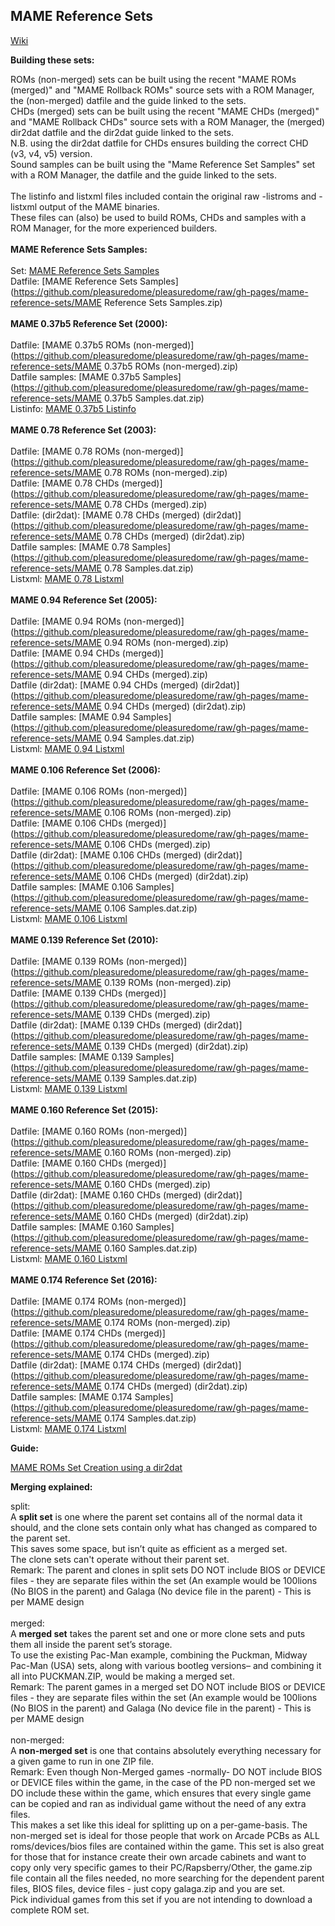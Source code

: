 ## MAME Reference Sets

[Wiki](https://pleasuredome.miraheze.org/wiki/MAME_Reference_Sets)<br>
 
<b>Building these sets:</b>
 
ROMs (non-merged) sets can be built using the recent "MAME ROMs (merged)" and "MAME Rollback ROMs" source sets with a ROM Manager, the (non-merged) datfile and the guide linked to the sets.<br>
CHDs (merged) sets can be built using the recent "MAME CHDs (merged)" and "MAME Rollback CHDs" source sets with a ROM Manager, the (merged) dir2dat datfile and the dir2dat guide linked to the sets.<br>
N.B. using the dir2dat datfile for CHDs ensures building the correct CHD (v3, v4, v5) version.<br>
Sound samples can be built using the "Mame Reference Set Samples" set with a ROM Manager, the datfile and the guide linked to the sets.<br>
<br>
The listinfo and listxml files included contain the original raw -listroms and -listxml output of the MAME binaries.<br>
These files can (also) be used to build ROMs, CHDs and samples with a ROM Manager, for the more experienced builders.<br>
<br>
<b>MAME Reference Sets Samples:</b><br>
<br>
Set: [MAME Reference Sets Samples](http://mgnet.me/eqrm9E8)<br>
Datfile: [MAME Reference Sets Samples](https://github.com/pleasuredome/pleasuredome/raw/gh-pages/mame-reference-sets/MAME Reference Sets Samples.zip)<br>
<br>
<b>MAME 0.37b5 Reference Set (2000):</b><br>
<br>
Datfile: [MAME 0.37b5 ROMs (non-merged)](https://github.com/pleasuredome/pleasuredome/raw/gh-pages/mame-reference-sets/MAME 0.37b5 ROMs (non-merged).zip)<br>
Datfile samples: [MAME 0.37b5 Samples](https://github.com/pleasuredome/pleasuredome/raw/gh-pages/mame-reference-sets/MAME 0.37b5 Samples.dat.zip)<br>
Listinfo: [MAME 0.37b5 Listinfo](https://github.com/pleasuredome/pleasuredome/raw/gh-pages/mame-reference-sets/mame_0.37b5_listinfo.zip)<br>
<br>
<b>MAME 0.78 Reference Set (2003):</b><br>
<br>
Datfile: [MAME 0.78 ROMs (non-merged)](https://github.com/pleasuredome/pleasuredome/raw/gh-pages/mame-reference-sets/MAME 0.78 ROMs (non-merged).zip)<br>
Datfile: [MAME 0.78 CHDs (merged)](https://github.com/pleasuredome/pleasuredome/raw/gh-pages/mame-reference-sets/MAME 0.78 CHDs (merged).zip)<br>
Datfile: (dir2dat): [MAME 0.78 CHDs (merged) (dir2dat)](https://github.com/pleasuredome/pleasuredome/raw/gh-pages/mame-reference-sets/MAME 0.78 CHDs (merged) (dir2dat).zip)<br>
Datfile samples: [MAME 0.78 Samples](https://github.com/pleasuredome/pleasuredome/raw/gh-pages/mame-reference-sets/MAME 0.78 Samples.dat.zip)<br>
Listxml: [MAME 0.78 Listxml](https://github.com/pleasuredome/pleasuredome/raw/gh-pages/mame-reference-sets/mame_0.78_listxml.zip)<br>
<br>
<b>MAME 0.94 Reference Set (2005):</b><br>
<br>
Datfile: [MAME 0.94 ROMs (non-merged)](https://github.com/pleasuredome/pleasuredome/raw/gh-pages/mame-reference-sets/MAME 0.94 ROMs (non-merged).zip)<br>
Datfile: [MAME 0.94 CHDs (merged)](https://github.com/pleasuredome/pleasuredome/raw/gh-pages/mame-reference-sets/MAME 0.94 CHDs (merged).zip)<br>
Datfile (dir2dat): [MAME 0.94 CHDs (merged) (dir2dat)](https://github.com/pleasuredome/pleasuredome/raw/gh-pages/mame-reference-sets/MAME 0.94 CHDs (merged) (dir2dat).zip)<br>
Datfile samples: [MAME 0.94 Samples](https://github.com/pleasuredome/pleasuredome/raw/gh-pages/mame-reference-sets/MAME 0.94 Samples.dat.zip)<br>
Listxml: [MAME 0.94 Listxml](https://github.com/pleasuredome/pleasuredome/raw/gh-pages/mame-reference-sets/mame_0.94_listxml.zip)<br>
<br>
<b>MAME 0.106 Reference Set (2006):</b><br>
<br>
Datfile: [MAME 0.106 ROMs (non-merged)](https://github.com/pleasuredome/pleasuredome/raw/gh-pages/mame-reference-sets/MAME 0.106 ROMs (non-merged).zip)<br>
Datfile: [MAME 0.106 CHDs (merged)](https://github.com/pleasuredome/pleasuredome/raw/gh-pages/mame-reference-sets/MAME 0.106 CHDs (merged).zip)<br>
Datfile (dir2dat): [MAME 0.106 CHDs (merged) (dir2dat)](https://github.com/pleasuredome/pleasuredome/raw/gh-pages/mame-reference-sets/MAME 0.106 CHDs (merged) (dir2dat).zip)<br>
Datfile samples: [MAME 0.106 Samples](https://github.com/pleasuredome/pleasuredome/raw/gh-pages/mame-reference-sets/MAME 0.106 Samples.dat.zip)<br>
Listxml: [MAME 0.106 Listxml](https://github.com/pleasuredome/pleasuredome/raw/gh-pages/mame-reference-sets/mame_0.106_listxml.zip)<br>
<br>
<b>MAME 0.139 Reference Set (2010):</b><br>
<br>
Datfile: [MAME 0.139 ROMs (non-merged)](https://github.com/pleasuredome/pleasuredome/raw/gh-pages/mame-reference-sets/MAME 0.139 ROMs (non-merged).zip)<br>
Datfile: [MAME 0.139 CHDs (merged)](https://github.com/pleasuredome/pleasuredome/raw/gh-pages/mame-reference-sets/MAME 0.139 CHDs (merged).zip)<br>
Datfile (dir2dat): [MAME 0.139 CHDs (merged) (dir2dat)](https://github.com/pleasuredome/pleasuredome/raw/gh-pages/mame-reference-sets/MAME 0.139 CHDs (merged) (dir2dat).zip)<br>
Datfile samples: [MAME 0.139 Samples](https://github.com/pleasuredome/pleasuredome/raw/gh-pages/mame-reference-sets/MAME 0.139 Samples.dat.zip)<br>
Listxml: [MAME 0.139 Listxml](https://github.com/pleasuredome/pleasuredome/raw/gh-pages/mame-reference-sets/mame_0.139_listxml.zip)<br>
<br>
<b>MAME 0.160 Reference Set (2015):</b><br>
<br>
Datfile: [MAME 0.160 ROMs (non-merged)](https://github.com/pleasuredome/pleasuredome/raw/gh-pages/mame-reference-sets/MAME 0.160 ROMs (non-merged).zip)<br>
Datfile: [MAME 0.160 CHDs (merged)](https://github.com/pleasuredome/pleasuredome/raw/gh-pages/mame-reference-sets/MAME 0.160 CHDs (merged).zip)<br>
Datfile (dir2dat): [MAME 0.160 CHDs (merged) (dir2dat)](https://github.com/pleasuredome/pleasuredome/raw/gh-pages/mame-reference-sets/MAME 0.160 CHDs (merged) (dir2dat).zip)<br>
Datfile samples: [MAME 0.160 Samples](https://github.com/pleasuredome/pleasuredome/raw/gh-pages/mame-reference-sets/MAME 0.160 Samples.dat.zip)<br>
Listxml: [MAME 0.160 Listxml](https://github.com/pleasuredome/pleasuredome/raw/gh-pages/mame-reference-sets/mame_0.160_listxml.zip)<br>
<br>
<b>MAME 0.174 Reference Set (2016):</b><br>
<br>
Datfile: [MAME 0.174 ROMs (non-merged)](https://github.com/pleasuredome/pleasuredome/raw/gh-pages/mame-reference-sets/MAME 0.174 ROMs (non-merged).zip)<br>
Datfile: [MAME 0.174 CHDs (merged)](https://github.com/pleasuredome/pleasuredome/raw/gh-pages/mame-reference-sets/MAME 0.174 CHDs (merged).zip)<br>
Datfile (dir2dat): [MAME 0.174 CHDs (merged) (dir2dat)](https://github.com/pleasuredome/pleasuredome/raw/gh-pages/mame-reference-sets/MAME 0.174 CHDs (merged) (dir2dat).zip)<br>
Datfile samples: [MAME 0.174 Samples](https://github.com/pleasuredome/pleasuredome/raw/gh-pages/mame-reference-sets/MAME 0.174 Samples.dat.zip)<br>
Listxml: [MAME 0.174 Listxml](https://github.com/pleasuredome/pleasuredome/raw/gh-pages/mame-reference-sets/mame_0.174_listxml.zip)<br>

<b>Guide:</b>

[MAME ROMs Set Creation using a dir2dat](https://pleasuredome.miraheze.org/wiki/MAME_ROMs_Set_Creation_using_a_dir2dat)<br>

<b>Merging explained:</b>

split:<br>
A <b>split set</b> is one where the parent set contains all of the normal data it should, and the clone sets contain only what has changed as compared to the parent set.<br>
This saves some space, but isn’t quite as efficient as a merged set.<br>
The clone sets can't operate without their parent set.<br>
Remark: The parent and clones in split sets DO NOT include BIOS or DEVICE files - they are separate files within the set (An example would be 100lions (No BIOS in the parent) and Galaga (No device file in the parent) - This is per MAME design<br>
<br>
merged:<br>
A <b>merged set</b> takes the parent set and one or more clone sets and puts them all inside the parent set’s storage.<br>
To use the existing Pac-Man example, combining the Puckman, Midway Pac-Man (USA) sets, along with various bootleg versions– and combining it all into PUCKMAN.ZIP, would be making a merged set.<br>
Remark: The parent games in a merged set DO NOT include BIOS or DEVICE files - they are separate files within the set (An example would be 100lions (No BIOS in the parent) and Galaga (No device file in the parent) - This is per MAME design<br>
<br>
non-merged:<br>
A <b>non-merged set</b> is one that contains absolutely everything necessary for a given game to run in one ZIP file.<br>
Remark: Even though Non-Merged games -normally- DO NOT include BIOS or DEVICE files within the game, in the case of the PD non-merged set we DO include these within the game, which ensures that every single game can be copied and ran as individual game without the need of any extra files.<br>
This makes a set like this ideal for splitting up on a per-game-basis.
The non-merged set is ideal for those people that work on Arcade PCBs as ALL roms/devices/bios files are contained within the game. This set is also great for those that for instance create their own arcade cabinets and want to copy only very specific games to their PC/Rapsberry/Other, the game.zip file contain all the files needed, no more searching for the dependent parent files, BIOS files, device files - just copy galaga.zip and you are set.<br>
Pick individual games from this set if you are not intending to download a complete ROM set.